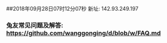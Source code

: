 ##2018年09月28日07时12分07秒 新址: 142.93.249.197
### 兔友常见问题及解答: https://github.com/wanggonging/d/blob/w/FAQ.md
